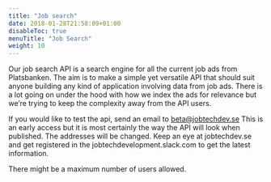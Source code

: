 ```yaml
---
title: "Job search"
date: 2018-01-28T21:58:09+01:00
disableToc: true
menuTitle: "Job Search"
weight: 10
---
```


Our job search API is a search engine for all the current job ads from Platsbanken. 
The aim is to make a simple yet versatile API that should suit anyone building any kind of application involving data from job ads. 
There is a lot going on under the hood with how we index the ads for relevance but we’re trying to keep the complexity away from the API users.

If you would like to test the api, send an email to <beta@jobtechdev.se>
This is an early access but it is most certainly the way the API will look when published. The addresses will be changed. Keep an eye at jobtechdev.se and 
get registered in the jobtechdevelopment.slack.com to get the latest information.

There might be a maximum number of users allowed.
